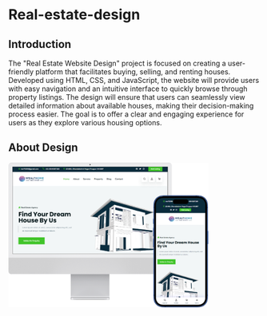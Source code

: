 # Real-estate-design

<h2>Introduction</h2>
<p>The "Real Estate Website Design" project is focused on creating a user-friendly platform that facilitates buying, selling, and renting houses. Developed using HTML, CSS, and JavaScript, the website will provide users with easy navigation and an intuitive interface to quickly browse through property listings. The design will ensure that users can seamlessly view detailed information about available houses, making their decision-making process easier. The goal is to offer a clear and engaging experience for users as they explore various housing options.</p>

<h2>About Design</h2>
<img src="phone and desktop.png" width=400px justify-content="center">
